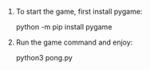 1. To start the game, first install pygame: 

      python -m pip install pygame

2. Run the game command and enjoy: 

      python3 pong.py
